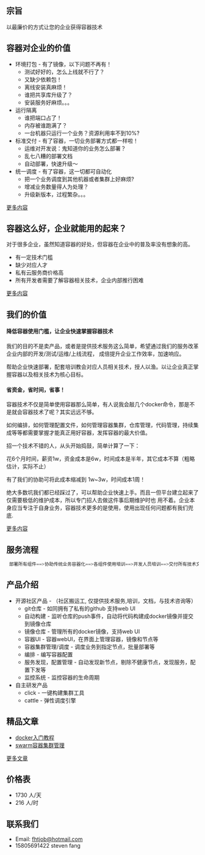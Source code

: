 ## 宗旨
以最廉价的方式让您的企业获得容器技术

## 容器对企业的价值
* 环境打包 - 有了镜像，以下问题不再有！
    * 测试好好的，怎么上线就不行了？
    * 又缺少依赖包！
    * 离线安装真麻烦！
    * 谁把共享库升级了？
    * 安装服务好麻烦。。。
* 运行隔离
    * 谁把端口占了！
    * 内存被谁跑满了？
    * 一台机器只运行一个业务？资源利用率不到10%?
* 标准交付 - 有了容器，一切业务部署方式都一样啦！
    * 运维对开发说：鬼知道你的业务怎么部署？
    * 乱七八糟的部署文档
    * 自动部署，快速升级～
* 统一调度 - 有了容器，这一切都可自动化 
    * 把一个业务调度到其他机器或者集群上好麻烦?
    * 增减业务数量得人为处理？
    * 升级新版本，过程繁杂。。。

[更多内容](worth-of-container.md)

## 容器这么好，企业就能用的起来？
对于很多企业，虽然知道容器的好处，但容器在企业中的普及率没有想象的高。
* 有一定技术门槛
* 缺少对应人才
* 私有云服务商价格高
* 所有开发者需要了解容器相关技术，企业内部推行困难

[更多内容](trouble-of-using-containers.md)

## 我们的价值
#### 降低容器使用门槛，让企业快速掌握容器技术
我们的目的不是卖产品，或者是提供技术服务这么简单，希望通过我们的服务改革企业内部的开发/测试/运维/上线流程，
成倍提升企业工作效率，加速响应。

帮助企业快速部署，配套培训教会对应人员相关技术，授人以渔。以让企业真正掌握容器以及相关技术为核心目标。

#### 省资金，省时间，省事！
容器技术不仅是简单使用容器那么简单，有人说我会敲几个docker命令，那是不是就会容器技术了呢？其实远远不够。

如何编排，如何管理配置文件，如何管理容器集群，仓库管理，代码管理，持续集成等等都需要掌握才能真正用好容器，发挥容器的最大价值。

招一个技术不错的人，从头开始捣鼓，简单计算了一下：

花6个月时间，薪资1w，资金成本是6w，时间成本是半年，其它成本不算（粗略估计，实际不止）

有了我们的协助可将此成本缩减到 1w~3w，时间成本1周！

绝大多数坑我们都已经踩过了，可以帮助企业快速上手。而且一但平台建立起来了仅需要极低的维护成本，所以专门招人去做这件事后期维护时也
用不着。企业本身应当专注于自身业务，容器技术更多的是使用，使用出现任何问题都有我们兜底.

[更多内容](why-we-cheap.md)

## 服务流程
```go
 部署所有组件==>协助传统业务容器化==>各组件使用培训==>开发人员培训==>交付所有技术文档==>永久技术咨询与疑难杂症解决 
```

## 产品介绍
* 开源社区产品 - （社区搬运工, 仅提供技术服务,培训，文档，与技术咨询等）
    * git仓库 - 如同拥有了私有的github 支持web UI
    * 自动构建 - 监听仓库的push事件，自动将代码构建成docker镜像并提交到镜像仓库
    * 镜像仓库 - 管理所有的docker镜像，支持web UI
    * 容器UI - 容器webUI，在界面上管理容器，镜像和节点等
    * 容器集群管理/调度 - 调度业务到指定节点，批量部署等
    * 编排 - 编写容器配置
    * 服务发现，配置管理 - 自动发现新节点，剔除不健康节点，发现服务，配置下发等
    * 监控系统 - 监控容器的生命周期
* 自主研发产品
    * click - 一键构建集群工具
    * cattle - 弹性调度引擎

## 精品文章
* [docker入门教程](docker-course.md)
* [swarm容器集群管理](swarm-cluster-manage.md)

[更多文章](article-list.md)

## 价格表
* 1730 人/天
* 216 人/时

## 联系我们
* Email: fhtjob@hotmail.com
* 15805691422 steven fang

